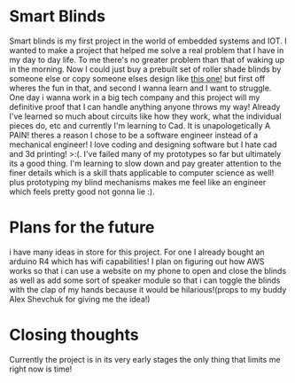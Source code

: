 # Smart Blinds
 
Smart blinds is my first project in the world of embedded systems and IOT. I wanted to make a project that helped me solve a real problem that I have in my day to day life. To me there's no greater problem than that of waking up in the morning. Now I could just buy a prebuilt set of roller shade blinds by someone else or copy someone elses design like [this one!](https://projecthub.arduino.cc/twinsen01/automatic-window-roller-blinds-854188) but first off wheres the fun in that, and second I wanna learn and I want to struggle. One day i wanna work in  a big tech company and this project will my definitive proof that I can handle anything anyone throws my way! Already I've learned so much about circuits like how they work, what the individual pieces do, etc and currently I'm learning to Cad. It is unapologetically A PAIN! theres a reason I chose to be a software engineer instead of a mechanical engineer! I love coding and designing software but I hate cad and 3d printing! >:(. I've failed many of my prototypes so far but ultimately its a good thing. I'm learning to slow down and pay greater attention to the finer details which is a skill thats applicable to computer science as well! plus prototyping my blind mechanisms makes me feel like an engineer which feels pretty good not gonna lie :).

# Plans for the future

i have many ideas in store for this project. For one I already bought an arduino R4 which has wifi capabilities! I plan on figuring out how AWS works so that i can use a website on my phone to open and close the blinds as well as add some sort of speaker module so that i can toggle the blinds with the clap of my hands because it would be hilarious!(props to my buddy Alex Shevchuk for giving me the idea!) 

# Closing thoughts
 Currently the project is in its very early stages the only thing that limits me right now is time! 